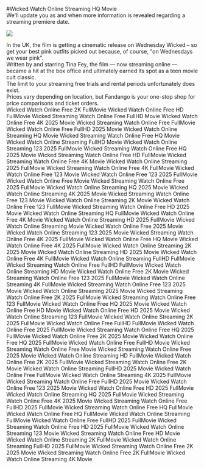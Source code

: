#Wicked Watch Online Streaming HQ Movie  
We'll update you as and when more information is revealed regarding a streaming premiere date.  
  
[![](https://i.imgur.com/qSNzIqt.png)](https://movie.rssnews.media/srpVYsKXr.php)  
  
In the UK, the film is getting a cinematic release on Wednesday Wicked – so get your best pink outfits picked out because, of course, "on Wednesdays we wear pink".  
Written by and starring Tina Fey, the film — now streaming online — became a hit at the box office and ultimately earned its spot as a teen movie cult classic.  
The limit to your streaming free trials and rental periods unfortunately does exist.  
Prices vary depending on location, but Fandango is your one-stop shop for price comparisons and ticket orders.  
Wicked Watch Online Free 2K FullMovie
Wicked Watch Online Free HD FullMovie
Wicked Streaming Watch Online Free FullHD Movie
Wicked Watch Online Free 4K 2025 Movie
Wicked Streaming Watch Online Free FullMovie
Wicked Watch Online Free FullHD 2025 Movie
Wicked Watch Online Streaming HQ Movie
Wicked Streaming Watch Online Free HQ Movie
Wicked Watch Online Streaming FullHD Movie
Wicked Watch Online Streaming 123 2025 FullMovie
Wicked Streaming Watch Online Free HQ 2025 Movie
Wicked Streaming Watch Online Free HD FullMovie
Wicked Streaming Watch Online Free 4K Movie
Wicked Watch Online Streaming 2025 FullMovie
Wicked Streaming Watch Online Free 4K FullMovie
Wicked Watch Online Free 123 Movie
Wicked Watch Online Free 123 2025 FullMovie
Wicked Watch Online Free Movie
Wicked Streaming Watch Online Free 2025 FullMovie
Wicked Watch Online Streaming HQ 2025 Movie
Wicked Watch Online Streaming 4K 2025 Movie
Wicked Streaming Watch Online Free 123 Movie
Wicked Watch Online Streaming 2K Movie
Wicked Watch Online Free 123 FullMovie
Wicked Streaming Watch Online Free HD 2025 Movie
Wicked Watch Online Streaming HQ FullMovie
Wicked Watch Online Free 4K Movie
Wicked Watch Online Streaming HD 2025 FullMovie
Wicked Watch Online Streaming Movie
Wicked Watch Online Free 2025 Movie
Wicked Watch Online Streaming 123 2025 Movie
Wicked Streaming Watch Online Free 4K 2025 FullMovie
Wicked Watch Online Free HQ Movie
Wicked Watch Online Free 4K 2025 FullMovie
Wicked Watch Online Streaming 2K 2025 Movie
Wicked Watch Online Streaming HD 2025 Movie
Wicked Watch Online Free 4K FullMovie
Wicked Watch Online Streaming FullHD FullMovie
Wicked Streaming Watch Online Free FullHD FullMovie
Wicked Watch Online Streaming HD Movie
Wicked Watch Online Free 2K Movie
Wicked Streaming Watch Online Free 123 2025 FullMovie
Wicked Watch Online Streaming 4K FullMovie
Wicked Streaming Watch Online Free 123 2025 Movie
Wicked Watch Online Streaming 2025 Movie
Wicked Streaming Watch Online Free 2K 2025 FullMovie
Wicked Streaming Watch Online Free 123 FullMovie
Wicked Watch Online Free HQ 2025 Movie
Wicked Watch Online Free HD Movie
Wicked Watch Online Free HD 2025 Movie
Wicked Watch Online Streaming 123 FullMovie
Wicked Watch Online Streaming 2K 2025 FullMovie
Wicked Watch Online Free FullHD FullMovie
Wicked Watch Online Free 2025 FullMovie
Wicked Streaming Watch Online Free HQ 2025 FullMovie
Wicked Watch Online Free 2K 2025 Movie
Wicked Watch Online Free HQ 2025 FullMovie
Wicked Watch Online Free FullHD Movie
Wicked Streaming Watch Online Free Movie
Wicked Streaming Watch Online Free 2025 Movie
Wicked Watch Online Streaming HD FullMovie
Wicked Watch Online Free 2K 2025 FullMovie
Wicked Streaming Watch Online Free 2K Movie
Wicked Watch Online Streaming FullHD 2025 Movie
Wicked Watch Online Free FullMovie
Wicked Watch Online Streaming 4K 2025 FullMovie
Wicked Streaming Watch Online Free FullHD 2025 Movie
Wicked Watch Online Free 123 2025 Movie
Wicked Watch Online Free HD 2025 FullMovie
Wicked Watch Online Streaming HQ 2025 FullMovie
Wicked Streaming Watch Online Free 4K 2025 Movie
Wicked Streaming Watch Online Free FullHD 2025 FullMovie
Wicked Streaming Watch Online Free HQ FullMovie
Wicked Watch Online Free HQ FullMovie
Wicked Watch Online Streaming FullMovie
Wicked Watch Online Free FullHD 2025 FullMovie
Wicked Streaming Watch Online Free HD 2025 FullMovie
Wicked Watch Online Streaming 123 Movie
Wicked Streaming Watch Online Free HD Movie
Wicked Watch Online Streaming 2K FullMovie
Wicked Watch Online Streaming FullHD 2025 FullMovie
Wicked Streaming Watch Online Free 2K 2025 Movie
Wicked Streaming Watch Online Free 2K FullMovie
Wicked Watch Online Streaming 4K Movie